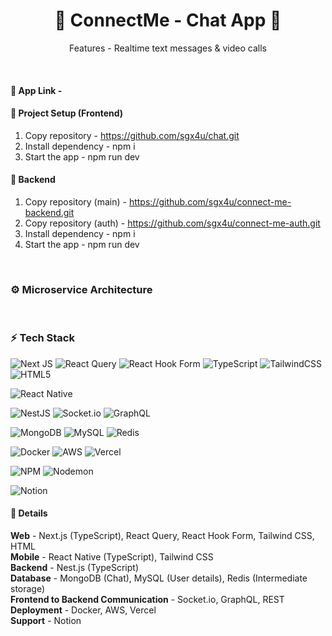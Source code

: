 <div align="center">
  <h1 align="center">💠 ConnectMe - Chat App 💠</h1>
  <p align="center">Features - Realtime text messages & video calls</p>
</div>

<br />

#### 📌 App Link -

#### 📐 Project Setup (Frontend)

1. Copy repository - https://github.com/sgx4u/chat.git
2. Install dependency - npm i
3. Start the app - npm run dev

#### 🔑 Backend

1. Copy repository (main) - https://github.com/sgx4u/connect-me-backend.git
2. Copy repository (auth) - https://github.com/sgx4u/connect-me-auth.git
3. Install dependency - npm i
4. Start the app - npm run dev

<br />

### ⚙️ Microservice Architecture

<br />

### ⚡ Tech Stack

![Next JS](https://img.shields.io/badge/Next-black?style=for-the-badge&logo=next.js&logoColor=white)
![React Query](https://img.shields.io/badge/-React%20Query-FF4154?style=for-the-badge&logo=react%20query&logoColor=white)
![React Hook Form](https://img.shields.io/badge/React%20Hook%20Form-%23EC5990.svg?style=for-the-badge&logo=reacthookform&logoColor=white)
![TypeScript](https://img.shields.io/badge/typescript-%23007ACC.svg?style=for-the-badge&logo=typescript&logoColor=white)
![TailwindCSS](https://img.shields.io/badge/tailwindcss-%2338B2AC.svg?style=for-the-badge&logo=tailwind-css&logoColor=white)
![HTML5](https://img.shields.io/badge/html5-%23E34F26.svg?style=for-the-badge&logo=html5&logoColor=white)

![React Native](https://img.shields.io/badge/react_native-%2320232a.svg?style=for-the-badge&logo=react&logoColor=%2361DAFB)

![NestJS](https://img.shields.io/badge/nestjs-%23E0234E.svg?style=for-the-badge&logo=nestjs&logoColor=white)
![Socket.io](https://img.shields.io/badge/Socket.io-black?style=for-the-badge&logo=socket.io&badgeColor=010101)
![GraphQL](https://img.shields.io/badge/-GraphQL-E10098?style=for-the-badge&logo=graphql&logoColor=white)

![MongoDB](https://img.shields.io/badge/MongoDB-%234ea94b.svg?style=for-the-badge&logo=mongodb&logoColor=white)
![MySQL](https://img.shields.io/badge/mysql-%2300f.svg?style=for-the-badge&logo=mysql&logoColor=white)
![Redis](https://img.shields.io/badge/redis-%23DD0031.svg?style=for-the-badge&logo=redis&logoColor=white)

![Docker](https://img.shields.io/badge/docker-%230db7ed.svg?style=for-the-badge&logo=docker&logoColor=white)
![AWS](https://img.shields.io/badge/AWS-%23FF9900.svg?style=for-the-badge&logo=amazon-aws&logoColor=white)
![Vercel](https://img.shields.io/badge/vercel-%23000000.svg?style=for-the-badge&logo=vercel&logoColor=white)

![NPM](https://img.shields.io/badge/NPM-%23CB3837.svg?style=for-the-badge&logo=npm&logoColor=white)
![Nodemon](https://img.shields.io/badge/NODEMON-%23323330.svg?style=for-the-badge&logo=nodemon&logoColor=%BBDEAD)

![Notion](https://img.shields.io/badge/Notion-%23000000.svg?style=for-the-badge&logo=notion&logoColor=white)

#### 📜 Details

**Web** - Next.js (TypeScript), React Query, React Hook Form, Tailwind CSS, HTML
<br />
**Mobile** - React Native (TypeScript), Tailwind CSS
<br />
**Backend** - Nest.js (TypeScript)
<br />
**Database** - MongoDB (Chat), MySQL (User details), Redis (Intermediate storage)
<br />
**Frontend to Backend Communication** - Socket.io, GraphQL, REST
<br />
**Deployment** - Docker, AWS, Vercel
<br />
**Support** - Notion

